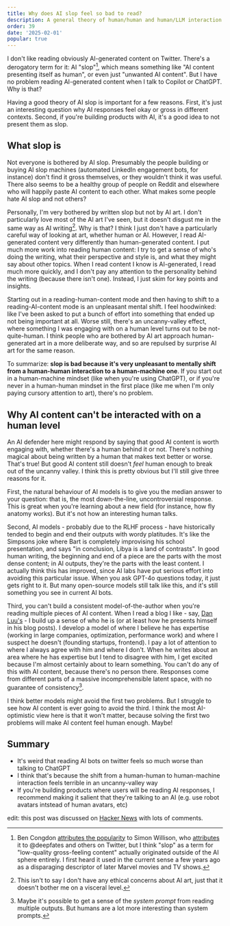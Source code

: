 ```yaml
---
title: Why does AI slop feel so bad to read?
description: A general theory of human/human and human/LLM interaction
order: 39
date: '2025-02-01'
popular: true
---
```


I don't like reading obviously AI-generated content on Twitter. There's a derogatory term for it: AI "slop"[^1], which means something like "AI content presenting itself as human", or even just "unwanted AI content". But I have no problem reading AI-generated content when I talk to Copilot or ChatGPT. Why is that?

Having a good theory of AI slop is important for a few reasons. First, it's just an interesting question why AI responses feel okay or gross in different contexts. Second, if you're building products with AI, it's a good idea to not present them as slop.

## What slop is

Not everyone is bothered by AI slop. Presumably the people building or buying AI slop machines (automated LinkedIn engagement bots, for instance) don't find it gross themselves, or they wouldn't think it was useful. There also seems to be a healthy group of people on Reddit and elsewhere who will happily paste AI content to each other. What makes some people hate AI slop and not others?

Personally, I'm very bothered by written slop but not by AI art. I don't particularly love most of the AI art I've seen, but it doesn't disgust me in the same way as AI writing[^2]. Why is that? I think I just don't have a particularly careful way of looking at art, whether human or AI. However, I read AI-generated content very differently than human-generated content. I put much more work into reading human content: I try to get a sense of who's doing the writing, what their perspective and style is, and what they might say about other topics. When I read content I know is AI-generated, I read much more quickly, and I don't pay any attention to the personality behind the writing (because there isn't one). Instead, I just skim for key points and insights.

Starting out in a reading-human-content mode and then having to shift to a reading-AI-content mode is an unpleasant mental shift. I feel hoodwinked: like I've been asked to put a bunch of effort into something that ended up not being important at all. Worse still, there's an uncanny-valley effect, where something I was engaging with on a human level turns out to be not-quite-human. I think people who are bothered by AI art approach human-generated art in a more deliberate way, and so are repulsed by surprise AI art for the same reason.

To summarize: **slop is bad because it's very unpleasant to mentally shift from a human-human interaction to a human-machine one**. If you start out in a human-machine mindset (like when you're using ChatGPT), or if you're never in a human-human mindset in the first place (like me when I'm only paying cursory attention to art), there's no problem.

## Why AI content can't be interacted with on a human level

An AI defender here might respond by saying that good AI content is worth engaging with, whether there's a human behind it or not. There's nothing magical about being written by a human that makes text better or worse. That's true! But good AI content still doesn't _feel_ human enough to break out of the uncanny valley. I think this is pretty obvious but I'll still give three reasons for it.

First, the natural behaviour of AI models is to give you the median answer to your question: that is, the most down-the-line, uncontroversial response. This is great when you're learning about a new field (for instance, how fly anatomy works). But it's not how an interesting human talks.

Second, AI models - probably due to the RLHF process - have historically tended to begin and end their outputs with wordy platitudes. It's like the Simpsons joke where Bart is completely improvising his school presentation, and says "in conclusion, Libya is a land of contrasts". In good human writing, the beginning and end of a piece are the parts with the most dense content; in AI outputs, they're the parts with the least content. I actually think this has improved, since AI labs have put serious effort into avoiding this particular issue. When you ask GPT-4o questions today, it just gets right to it. But many open-source models still talk like this, and it's still something you see in current AI bots.

Third, you can't build a consistent model-of-the-author when you're reading multiple pieces of AI content. When I read a blog I like - say, [Dan Luu's](https://danluu.com/) - I build up a sense of who he is (or at least how he presents himself in his blog posts). I develop a model of where I believe he has expertise (working in large companies, optimization, performance work) and where I suspect he doesn't (founding startups, frontend). I pay a lot of attention to where I always agree with him and where I don't. When he writes about an area where he has expertise but I tend to disagree with him, I get excited because I'm almost certainly about to learn something. You can't do any of this with AI content, because there's no person there. Responses come from different parts of a massive incomprehensible latent space, with no guarantee of consistency[^3].

I think better models might avoid the first two problems. But I struggle to see how AI content is ever going to avoid the third. I think the most AI-optimistic view here is that it won't matter, because solving the first two problems will make AI content feel human enough. Maybe!

## Summary

- It's weird that reading AI bots on twitter feels so much worse than talking to ChatGPT
- I think that's because the shift from a human-human to human-machine interaction feels terrible in an uncanny-valley way
- If you're building products where users will be reading AI responses, I recommend making it salient that they're talking to an AI (e.g. use robot avatars intstead of human avatars, etc)

edit: this post was discussed on [Hacker News](https://news.ycombinator.com/item?id=42909042) with lots of comments. 

[^1]: Ben Congdon [attributes the popularity](https://benjamincongdon.me/blog/2025/01/25/AI-Slop-Suspicion-and-Writing-Back/) to Simon Willison, who [attributes](https://simonwillison.net/2024/May/8/slop/?utm_source=chatgpt.com) it to @deepfates and others on Twitter, but I think "slop" as a term for "low-quality gross-feeling content" actually originated outside of the AI sphere entirely. I first heard it used in the current sense a few years ago as a disparaging descriptor of later Marvel movies and TV shows.

[^2]: This isn't to say I don't have any ethical concerns about AI art, just that it doesn't bother me on a visceral level.

[^3]: Maybe it's possible to get a sense of the _system prompt_ from reading multiple outputs. But humans are a lot more interesting than system prompts.